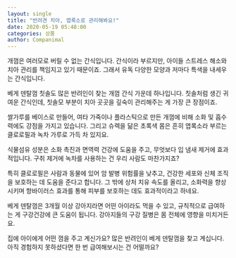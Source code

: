 ```yaml
---
layout: single
title: "반려견 치아, 엽록소로 관리해봐요!"
date: 2020-05-19 05:48:00
categories: 상품
author: Companimal
---
```


개껌은 여러모로 버릴 수 없는 간식입니다. 간식이라 부르지만, 아이들 스트레스 해소와 치아 관리를 책임지고 있기 때문이죠. 그래서 유독 다양한 모양과 저마다 특색을 내세우는 간식입니다.

베게 덴탈껌 칫솔도 많은 반려인이 찾는 개껌 간식 가운데 하나입니다. 칫솔처럼 생긴 귀여운 간식인데, 칫솔모 부분이 치아 곳곳을 깊숙이 관리해주는 게 가장 큰 장점이죠.

쌀가루를 베이스로 만들어, 여타 가죽이나 플라스틱으로 만든 개껌에 비해 소화 및 흡수력에도 강점을 가지고 있습니다. 그리고 슈렉을 닮은 초록색 몸은 흔히 엽록소라 부르는 클로로필과 녹차 가루로 가득 차 있지요.

식물섬유 성분은 소화 촉진과 면역력 건강에 도움을 주고, 무엇보다 입 냄새 제거에 효과적입니다. 구취 제거에 녹차를 사용하는 건 우리 사람도 마찬가지죠?

특히 클로로필은 사람과 동물에 있어 암 발병 위험률을 낮추고, 건강한 세포와 신체 조직을 보호하는 데 도움을 준다고 합니다. 그 밖에 상처 치유 속도를 올리고, 소화력을 향상시키며 항바이러스 효과를 통해 피부를 보호하는 데도 효과적이라고 하네요.

베게 덴탈껌은 3개월 이상 강아지라면 어떤 아이라도 먹을 수 있고, 규칙적으로 급여하는 게 구강건강에 큰 도움이 됩니다. 강아지들의 구강 질병은 몸 전체에 영향을 미치거든요.

집에 아이에게 어떤 껌을 주고 계신가요? 많은 반려인이 베게 덴탈껌을 찾고 계십니다. 아직 경험하지 못하셨다면 한 번 급여해보시는 건 어떨까요?
